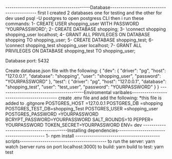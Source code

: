 -----------------------------------------Database------------------------------------------
first I created 2 databases one for testing and the other for dev 
used psql -U postgres to open postgress CLI
then i run these commands: 
1- CREATE USER shopping_user WITH PASSWORD 'YOURPASSWORD';
2- CREATE DATABASE shopping;
3- \connect shopping shopping_user localhost;
4- GRANT ALL PRIVILEGES ON DATABASE shopping TO shopping_user;
5- CREATE DATABASE shopping_test;
6- \connect shopping_test shopping_user localhost;
7- GRANT ALL PRIVILEGES ON DATABASE shopping_test TO shopping_user;

Database port: 5432

Create database.json file with the following: 
{
  "dev": {
    "driver": "pg",
    "host": "127.0.0.1",
    "database": "shopping",
    "user": "shopping_user",
    "password": "YOURPASSWORD"
  },
  "test": {
    "driver": "pg",
    "host": "127.0.0.1",
    "database": "shopping_test",
    "user": "test_user",
    "password": "YOURPASSWORD"
  }
}
-----------------------------------------Enviromental varibales------------------------------------------
create .env file and add the following: 
*this file is added to .gitgnore
POSTGRES_HOST =127.0.0.1
POSTGRES_DB =shopping
POSTGRES_TEST_DB=shopping_Test
POSTGRES_USER =shopping_user
POSTGRES_PASSWORD =YOURPASSWORD
BCRYPT_PASSWORD=YOURPASSWORD 
SALT_ROUNDS=10
PEPPER= YOURPASSWORD
TOKEN_SECRET=YOURPASSWORD
ENV= dev
-----------------------------------------Installing dependencies------------------------------------------
1- npm install
-----------------------------------------scripts------------------------------------------
to run the server: yarn watch 
(server runs on port localhost:3000)
to build: yarn build 
to test: yarn test

